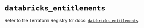 # `databricks_entitlements`

Refer to the Terraform Registry for docs: [`databricks_entitlements`](https://registry.terraform.io/providers/databricks/databricks/1.43.0/docs/resources/entitlements).
